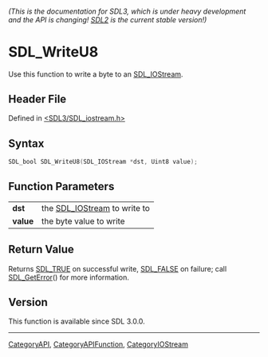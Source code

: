 ###### (This is the documentation for SDL3, which is under heavy development and the API is changing! [SDL2](https://wiki.libsdl.org/SDL2/) is the current stable version!)
# SDL_WriteU8

Use this function to write a byte to an [SDL_IOStream](SDL_IOStream).

## Header File

Defined in [<SDL3/SDL_iostream.h>](https://github.com/libsdl-org/SDL/blob/main/include/SDL3/SDL_iostream.h)

## Syntax

```c
SDL_bool SDL_WriteU8(SDL_IOStream *dst, Uint8 value);

```

## Function Parameters

|               |                                              |
| ------------- | -------------------------------------------- |
| **dst**       | the [SDL_IOStream](SDL_IOStream) to write to |
| **value**     | the byte value to write                      |

## Return Value

Returns [SDL_TRUE](SDL_TRUE) on successful write, [SDL_FALSE](SDL_FALSE) on
failure; call [SDL_GetError](SDL_GetError)() for more information.

## Version

This function is available since SDL 3.0.0.

----
[CategoryAPI](CategoryAPI), [CategoryAPIFunction](CategoryAPIFunction), [CategoryIOStream](CategoryIOStream)

